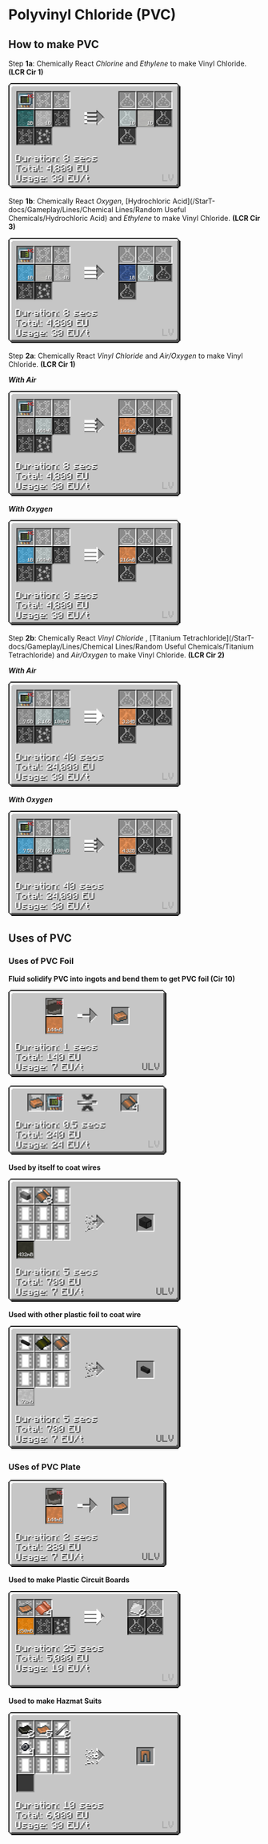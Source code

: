 # Polyvinyl Chloride (PVC)

## How to make PVC

Step **1a**: Chemically React *Chlorine* and *Ethylene* to make Vinyl Chloride. **(LCR Cir 1)**

![clee](PVC_img/large_chemical_reactor_vinyl_chloride_from_chlorine.png)

Step **1b**: Chemically React *Oxygen*, [Hydrochloric Acid](/StarT-docs/Gameplay/Lines/Chemical Lines/Random Useful Chemicals/Hydrochloric Acid) and *Ethylene* to make Vinyl Chloride. **(LCR Cir 3)**

![ohcle](PVC_img/large_chemical_reactor_vinyl_chloride_from_hydrochloric.png)

Step **2a**: Chemically React *Vinyl Chloride* and *Air/Oxygen* to make Vinyl Chloride. **(LCR Cir 1)**

***With Air***

![vca](PVC_img/large_chemical_reactor_polyvinyl_chloride_from_air.png)

***With Oxygen***

![vco](PVC_img/large_chemical_reactor_polyvinyl_chloride_from_oxygen.png)

Step **2b**: Chemically React *Vinyl Chloride* , [Titanium Tetrachloride](/StarT-docs/Gameplay/Lines/Chemical Lines/Random Useful Chemicals/Titanium Tetrachloride) and *Air/Oxygen* to make Vinyl Chloride. **(LCR Cir 2)**

***With Air***

![vctc](PVC_img/large_chemical_reactor_polyvinyl_chloride_from_tetrachloride_air.png)

***With Oxygen***

![vco](PVC_img/large_chemical_reactor_polyvinyl_chloride_from_tetrachloride_oxygen.png)

## Uses of PVC

### Uses of PVC Foil

**Fluid solidify PVC into ingots and bend them to get PVC foil (Cir 10)**

![pvcf](PVC_img/fluid_solidifier_solidify_polyvinyl_chloride_to_ingot.png)

![pvcif](PVC_img/bender_bend_polyvinyl_chloride_ingot_to_foil.png)

**Used by itself to coat wires**

![pvcfcw](PVC_img/assembler_cover_steel_wire_gt_octal_rubber.png)

**Used with other plastic foil to coat wire**

![pvcw](PVC_img/assembler_cover_naquadah_alloy_wire_gt_double_silicone.png)

### USes of PVC Plate

![pvcp](PVC_img/fluid_solidifier_solidify_polyvinyl_chloride_to_plate.png)

**Used to make Plastic Circuit Boards**

![pcbv](PVC_img/chemical_reactor_plastic_board_pvc.png)

**Used to make Hazmat Suits**

![hzs](PVC_img/assembler_hazmat_leggings.png)


